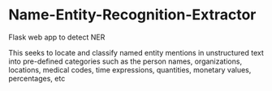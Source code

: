 # Name-Entity-Recognition-Extractor
Flask web app to detect NER

This seeks to locate and classify named entity mentions in unstructured text into pre-defined categories such as the person names, organizations, locations, medical codes, time expressions, quantities, monetary values, percentages, etc
